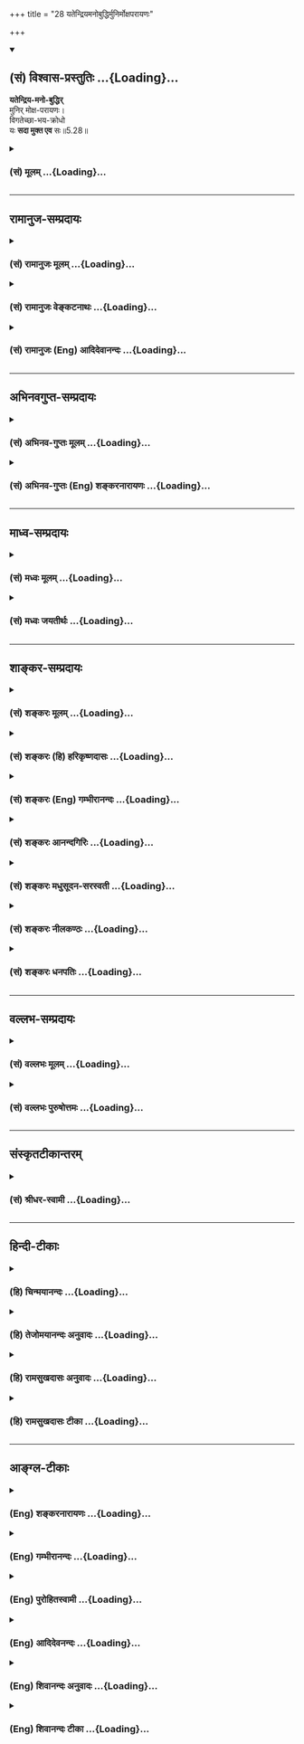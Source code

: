 +++
title = "28 यतेन्द्रियमनोबुद्धिर्मुनिर्मोक्षपरायणः"

+++
<div class="js_include" newlevelforh1="2" title="(सं) विश्वास-प्रस्तुतिः" unfilled url="/mahAbhAratam/shlokashaH/06-bhIShma-parva/03-bhagavad-gItA-parva/saMskRtam/vishvAsa-prastutiH/05_karma-saMnyAsa-yogaH/28_yatendriyamanobud.md">
<details open><summary><h2>(सं) विश्वास-प्रस्तुतिः ...{Loading}...</h2></summary>

**यतेन्द्रिय-मनो-बुद्धिर्**  
मुनिर् मोक्ष-परायणः।  
विगतेच्छा-भय-क्रोधो  
यः **सदा मुक्त एव** सः॥5.28॥
</details>
</div>
<div class="js_include collapsed" newlevelforh1="3" title="(सं) मूलम्" unfilled url="/mahAbhAratam/shlokashaH/06-bhIShma-parva/03-bhagavad-gItA-parva/saMskRtam/mUlam/05_karma-saMnyAsa-yogaH/28_yatendriyamanobud.md">
<details><summary><h3>(सं) मूलम् ...{Loading}...</h3></summary>

यतेन्द्रियमनोबुद्धिर्मुनिर्मोक्षपरायणः।  
विगतेच्छाभयक्रोधो यः सदा मुक्त एव सः।।5.28।।
</details>
</div>


_________________
## रामानुज-सम्प्रदायः
<div class="js_include collapsed" newlevelforh1="3" title="(सं) रामानुजः मूलम्" unfilled url="/mahAbhAratam/shlokashaH/06-bhIShma-parva/03-bhagavad-gItA-parva/saMskRtam/rAmAnujaH/mUlam/05_karma-saMnyAsa-yogaH/28_yatendriyamanobud.md">
<details><summary><h3>(सं) रामानुजः मूलम् ...{Loading}...</h3></summary>

।।5.28।। बाह्यान् विषय**स्पर्शान् बहिः कृत्वा** बाह्येन्द्रियव्यापारं
सर्वम् उपसंहृत्य योगयोग्यासने ऋजुकाय उपविश्य **चक्षुः भ्रुवोः अन्तरे**
नासाग्रे विन्यस्य **नासाभ्यन्तरचारिणौ प्राणापानौ समौ कृत्वा** उच्छवासनिः
श्वासौ समगति कृत्वा आत्मावलोकनाद् अन्यत्र
प्रवृत्त्यन**र्हेन्द्रियमनोबुद्धिः** तत एव **विगतेच्छाभयक्रोधो**
**मोक्षपरायणो** मोक्षैकप्रयोजनो **मुनिः** आत्मावलोकनशीलो **यः सदा मुक्त
एव** साध्यदशायाम् इव साधनदशायाम् अपि मुक्त एव **स** इत्यर्थः। उक्तस्य
नित्यनैमित्तिककर्मेति कर्तव्यताकस्य कर्मयोगस्य योगशिरस्कस्य सुशकताम् आह

</details>
</div>
<div class="js_include collapsed" newlevelforh1="3" title="(सं) रामानुजः वेङ्कटनाथः" unfilled url="/mahAbhAratam/shlokashaH/06-bhIShma-parva/03-bhagavad-gItA-parva/saMskRtam/rAmAnujaH/venkaTanAthaH/05_karma-saMnyAsa-yogaH/28_yatendriyamanobud.md">
<details><summary><h3>(सं) रामानुजः वेङ्कटनाथः ...{Loading}...</h3></summary>

।। 5.28ज्ञानकर्मात्मिके निष्ठे योगलक्षे सुसंस्कृते।
आत्मानुभूतिसिद्ध्यर्थे पूर्वषट्केन चोदिते गी.सं.2 इति सङ्ग्रहमनुसन्दधान
उत्तरश्लोकानां सङ्गतिमाह उक्तं कर्मयोगमिति।
स्पर्शशब्दस्यात्रानुभवपरस्यानुभाव्यार्थज्ञापनायविषयस्पर्शानित्युक्तम्।
फलितमाह बाह्येन्द्रियव्यापारं सर्वमुपसंहृत्येति। उपविश्यासने 6।12
इत्यादिवक्ष्यमाणानुसन्धानेनयोगयोग्येत्याद्युक्तम्। चक्षुः इत्येकवचनं
करणाकारैक्यादिति दर्शयितुंचक्षुषी इत्युक्तम्। सम्प्रेक्ष्य नासिकाग्रं
स्वं 6।13 इति वक्ष्यमाणेननासाग्रन्यस्तलोचनः इत्यादिप्रकरणान्तरोक्त्या
चभ्रुवोरन्तरे कृत्वा इत्यस्यैकार्थ्यमाहनासाग्र इति।
नासाभ्यन्तरसञ्चारमात्रस्य स्वतस्सिद्धस्य विधेयत्वायोगात्समौ कृत्वा
इत्येतदेव विधेयमिति दर्शयितुंनासाभ्यन्तरचारिणौ प्राणापानावित्यनुवादः।
अपानस्य नासाभ्यन्तरसञ्चारव्यञ्जनायउच्छ्वासनिश्श्वासावित्युक्तम्। एक एव
हि वायुर्नासापुटेन निष्कामन् प्रविशंश्च प्राणोऽपान इति चोच्यते।
वृत्तिस्थानादिसाम्यायोगात्तद्गतिसाम्योक्तिः। न दीर्घमुच्छ्वसन्नापि
निश्श्वसन्नित्यर्थः।
साक्षात्कारात्यन्ताव्यवहितपूर्वावस्थाविषयत्वाद्यतशब्दस्यप्रवृत्त्यनर्हेत्यर्थ
उक्तः। स्पर्शान् कृत्वा बहिर्बाह्यान् इत्यत्र
प्रवृत्तिनिवारणम्यतेन्द्रियः इत्यादौ तु तत्फलभूता
प्रवृत्त्यनर्हतेत्यपुनरुक्तिरिति भावः। ज्ञानार्थधातौ निष्पन्नस्य
मुनिशब्दस्य योगावस्थायां आत्मसाक्षात्काररूपज्ञानविशेषे
तात्पर्यमाहआत्मावलोकनशील इति। अत्र वाचंयमत्वादप्यन्तरङ्गभूतोऽयमर्थ इति
भावः। सदाशब्दाभिप्रेतं व्यनक्तिसाध्यदशायामिवेति। मुक्त एव मुक्तप्राय
इत्यर्थः।  
  

</details>
</div>
<div class="js_include collapsed" newlevelforh1="3" title="(सं) रामानुजः (Eng) आदिदेवानन्दः" unfilled url="/mahAbhAratam/shlokashaH/06-bhIShma-parva/03-bhagavad-gItA-parva/saMskRtam/rAmAnujaH/english/AdidevAnandaH/05_karma-saMnyAsa-yogaH/28_yatendriyamanobud.md">
<details><summary><h3>(सं) रामानुजः (Eng) आदिदेवानन्दः ...{Loading}...</h3></summary>

5.27 - 5.28 'Shutting off all contact with outside objects,' i.e.,
stopping the outward functioning of the senses; seated with his trunk straightened in a posture fit for meditation (Yoga); 'fixing the gaze between the eye-brows,' i.e., at the root of the nose where the eye-brows meet; 'ealising inward and outward breaths,' i.e., making exhalatory and inhalatory breath move eally: making the senses, Manas and intellect no longer capable of anything except the vision of the self, conseently being free from 'desire, fear and wrath'; 'who is intent on release as his final goal,' i.e., having release as his only aim - the sage who is thus intent on the vision of the self 'is indeed liberated for ever,' i.e., he is almost a liberated person, as he would soon be in the ultimate stage of fruition. Sri Krsna now says that Karma Yoga, described above, which is facilitated by the performance of obligatory and occasional rites and which culminates in meditation
(Yoga), is easy to practise:

</details>
</div>


_________________
## अभिनवगुप्त-सम्प्रदायः
<div class="js_include collapsed" newlevelforh1="3" title="(सं) अभिनव-गुप्तः मूलम्" unfilled url="/mahAbhAratam/shlokashaH/06-bhIShma-parva/03-bhagavad-gItA-parva/saMskRtam/abhinava-guptaH/mUlam/05_karma-saMnyAsa-yogaH/28_yatendriyamanobud.md">
<details><summary><h3>(सं) अभिनव-गुप्तः मूलम् ...{Loading}...</h3></summary>

।।5.27 5.28।। स्पर्शानिति। यतेन्द्रियेति। बाह्यस्पर्शान् बहिः कृत्वा
अनङ्गीकृत्य भ्रुवोः वामदक्षिणदृष्ट्योः क्रोधरागात्मकयोः अन्तरे तद्रहिते
स्थानविशेषे चक्षुरुपलक्षितानि सर्वेन्द्रियाणि कृत्वा विधाय प्राणापानौ
धर्माधर्मौ चित्तवृत्त्यभ्यन्तरे साम्येनावस्थाप्य आसीत +++(K omits आसीत)+++।
नसते कौटिल्येन असाम्येन क्रोधादिवशात् व्यवहरति इति नासा चित्तवृत्तिः।
एतदेव बाह्ये। एवंविधो योगी सर्वव्यवहारान्वर्तयन्नपि मुक्त एव।

</details>
</div>
<div class="js_include collapsed" newlevelforh1="3" title="(सं) अभिनव-गुप्तः (Eng) शङ्करनारायणः" unfilled url="/mahAbhAratam/shlokashaH/06-bhIShma-parva/03-bhagavad-gItA-parva/saMskRtam/abhinava-guptaH/english/shankaranArAyaNaH/05_karma-saMnyAsa-yogaH/28_yatendriyamanobud.md">
<details><summary><h3>(सं) अभिनव-गुप्तः (Eng) शङ्करनारायणः ...{Loading}...</h3></summary>

5.27-28 Sparsan etc.; Yatendriya-etc. Warding off outside, i.e., not
accepting, the external contacts (objects); establishing all the
sense-organs - indicated by 'sense of sight' - in the middle place in
between the two wandering ones, i.e., the right and the left views in
the form of desire and wrath viz., in that particular place which is
free from both these; he would remain fixing in eipoise (or making
neutral) both the forward (upward) and backward (downward) moving forces
viz., the pious and impious acts, within the mental modification. Nasa
'that which acts crookedly'. This is mental modification, because it
behaves crookedly i.e., ineally due to anger etc. The same is in the
external plane. A man of Yoga of this type is just free, though he
transacts all mundane business.

</details>
</div>


_________________
## माध्व-सम्प्रदायः
<div class="js_include collapsed" newlevelforh1="3" title="(सं) मध्वः मूलम्" unfilled url="/mahAbhAratam/shlokashaH/06-bhIShma-parva/03-bhagavad-gItA-parva/saMskRtam/madhvaH/mUlam/05_karma-saMnyAsa-yogaH/28_yatendriyamanobud.md">
<details><summary><h3>(सं) मध्वः मूलम् ...{Loading}...</h3></summary>

।।5.27 5.28।। ध्यानप्रकारमाह स्पर्शानित्यादिना। बाह्यान्स्पर्शन्वहिः
कृत्वा श्रोत्रादीनि योगेन नियम्येत्यर्थः। चक्षुर्भ्रुवोरन्तरं कृत्वा
भ्रुवोर्मध्यमवलोकयन्नित्यर्थः। उक्तं च नासाग्रे वा भ्रुवोर्मध्ये ध्यानी
चक्षुर्निधापयेत् इति। प्राणापानौ समौ कृत्वा कुम्भके स्थितत्वेत्यर्थः।

</details>
</div>
<div class="js_include collapsed" newlevelforh1="3" title="(सं) मध्वः जयतीर्थः" unfilled url="/mahAbhAratam/shlokashaH/06-bhIShma-parva/03-bhagavad-gItA-parva/saMskRtam/madhvaH/jayatIrthaH/05_karma-saMnyAsa-yogaH/28_yatendriyamanobud.md">
<details><summary><h3>(सं) मध्वः जयतीर्थः ...{Loading}...</h3></summary>

।।5.27 5.28।। ध्यायिनां मुक्तत्वं साक्षाच्चेत्प्रमाणविरोधः ज्ञानद्वारा
चेत्पुनरुक्तिरित्यतः श्लोकद्वयतात्पर्यमाह **ध्याने**ति। मुक्त एव स इति
स्तुतिरिति भावः। पदानां व्यवहितत्वादन्वयमाह **बाह्यानि**ति। स्पृश्यन्त
इति स्पर्शाः शब्दाद्याः। स्पर्शा बाह्या एव तेषां किं बहिष्करणं इत्यत आह
**श्रोत्रादीनी**ति। योगेन प्रत्याहारेण श्रोत्रादीनामनियमे
पट्वभ्यासादरप्रत्ययवशाच्छब्दाद्या आन्तरा इव भवन्ति। तन्नियमे तु बाह्या
बहिष्कृताः स्युरिति भावः। कृत्वेत्यस्यानुवृत्त्या योजयति **चक्षुरि**ति।
दुर्घटमेतदित्यत आह **भ्रुवो**रिति। चक्षुर्वृत्तौ चक्षुश्शब्द
इत्यर्थः। सम्प्रेक्ष्य नासिकाग्रं स्वं 6।13 इति वक्ष्यमाणविरोध इत्यत आह
**उक्तं चे**ति। न्यूनाधिकभावराहित्यं
समीकरणमित्यन्यथाप्रतीतिनिरासायानूद्य व्याचष्टे **प्राणे**ति। कुम्भके
प्राणायामे ततश्च समौ निर्विकारौ निश्चलावित्यर्थः। इतरत्समीकरणं
कुम्भकार्थमेवेति भावः।

</details>
</div>


_________________
## शाङ्कर-सम्प्रदायः
<div class="js_include collapsed" newlevelforh1="3" title="(सं) शङ्करः मूलम्" unfilled url="/mahAbhAratam/shlokashaH/06-bhIShma-parva/03-bhagavad-gItA-parva/saMskRtam/shankaraH/mUlam/05_karma-saMnyAsa-yogaH/28_yatendriyamanobud.md">
<details><summary><h3>(सं) शङ्करः मूलम् ...{Loading}...</h3></summary>

।।5.27 5.28।। **स्पर्शान्** शब्दादीन् **कृत्वा बहिः बाह्यान्**
श्रोत्रादिद्वारेण अन्तः बुद्धौ प्रवेशिताः शब्दादयः विषयाः तान् अचिन्तयतः
शब्दादयो बाह्या बहिरेव कृताः भवन्ति तान् एवं बहिः कृत्वा **चक्षुश्चैव
अन्तरे भ्रुवोः** कृत्वा इति अनुषज्यते। तथा **प्राणापानौ
नासाभ्यन्तरचारिणौ समौ कृत्वा यतेन्द्रियमनोबुद्धिः** यतानि संयतानि
इन्द्रियाणि मनः बुद्धिश्च यस्य सः यतेन्द्रियमनोबुद्धिः मननात् **मुनिः**
संन्यासी **मोक्षपरायणः** एवं देहसंस्थानात् मोक्षपरायणः मोक्ष एव परम्
अयनं परा गतिः यस्य सः अयं मोक्षपरायणो मुनिः भवेत्। **विगतेच्छाभयक्रोधः**
इच्छा च भयं च क्रोधश्च इच्छाभयक्रोधाः ते विगताः यस्मात् सः
विगतेच्छाभयक्रोधः **यः** एवं वर्तते **सदा** संन्यासी **मुक्त एव सः** न
तस्य मोक्षायान्यः कर्तव्योऽस्ति।। एवं समाहितचित्तेन किं विज्ञेयम् इति
उच्यते **भोक्तारं** यज्ञतपसां यज्ञानां तपसां च कर्तृरूपेण देवतारूपेण च
**सर्वलोकमहेश्वरं** सर्वेषां लोकानां महान्तम् ईश्वरं **सुहृदं**
**सर्वभूतानां** सर्वप्राणिनां प्रत्युपकारनिरपेक्षतया उपकारिणं
सर्वभूतानां हृदयेशयं सर्वकर्मफलाध्यक्षं सर्वप्रत्ययसाक्षिणं मां नारायणं
**ज्ञात्वा शान्तिं** सर्वसंसारोपरतिम् **ऋच्छति** प्राप्नोति।। इति
श्रीमत्परमहंसपरिव्राजकाचार्यस्य
श्रीगोविन्दभगवत्पूज्यपादशिष्यस्यश्रीमच्छंकरभगवतः कृतौ
श्रीमद्भगवद्गीताभाष्ये  
  
पञ्चमोऽध्यायः।।  
  

</details>
</div>
<div class="js_include collapsed" newlevelforh1="3" title="(सं) शङ्करः (हि) हरिकृष्णदासः" unfilled url="/mahAbhAratam/shlokashaH/06-bhIShma-parva/03-bhagavad-gItA-parva/saMskRtam/shankaraH/hindI/harikRShNadAsaH/05_karma-saMnyAsa-yogaH/28_yatendriyamanobud.md">
<details><summary><h3>(सं) शङ्करः (हि) हरिकृष्णदासः ...{Loading}...</h3></summary>

।।5.28।। जिसके इन्द्रिय मन और बुद्धि वशमें किये हुए हैं जो ईश्वरके
स्वरूपका मनन करनेसे मुनि यानी संन्यासी है जो शरीरमें रहता हुआ भी
मोक्षपरायण है अर्थात् जो मोक्षको ही परम आश्रय परम गति समझनेवाला मुनि है
तथा जो इच्छा भय और क्रोधसे रहित हो चुका है जिसके इच्छा भय और क्रोध चले
गये हैं जो इस प्रकार बर्तता है वह संन्यासी सदा मुक्त ही है उसे कोई दूसरी
मुक्ति प्राप्त नहीं करनी है।

</details>
</div>
<div class="js_include collapsed" newlevelforh1="3" title="(सं) शङ्करः (Eng) गम्भीरानन्दः" unfilled url="/mahAbhAratam/shlokashaH/06-bhIShma-parva/03-bhagavad-gItA-parva/saMskRtam/shankaraH/english/gambhIrAnandaH/05_karma-saMnyAsa-yogaH/28_yatendriyamanobud.md">
<details><summary><h3>(सं) शङ्करः (Eng) गम्भीरानन्दः ...{Loading}...</h3></summary>

5.28 Krtva, keeping; bahyan, the external; sparsan, objects-sound etc.;
bahih, outside: To one who does not pay attention to the external
objects like sound etc., brought to the intellect through the ear etc.,
the objects become verily kept outside. Having kept them out in this
way, and (keeping) the caksuh, eyes; antare, at the juncture; bhruvoh,
of the eye-brows (-the word 'keeping' has to be supplied-); and
similarly, samau krtva, making eal; prana-apanau, the outgoing and the
incoming breaths; nasa-abhyantara-carinau, that move through the
nostrils; munih, the contemplative-derived (from the root man) in the
sense of contemplating-, the monk; yata-indriya-mano-buddhih, who has
control over his organs, mind and intellect; should be moksa-para-yanah,
fully intent on Liberation-keeping his body is such a posture, the
contemplative should have Liberation itself as the supreme Goal. He
should be vigata-iccha-bhaya-krodhah, free from desire, fear and anger.
The monk yah, who; sada, ever remains thus; sah, he; is muktah yah,
who;sada, ever remains thus; sah, he; is muktah, ever, verily free. He
has no other Liberation to seek after. What is there to be realized by
one who has his mind thus concentrated; The answer this is beig stated:

</details>
</div>
<div class="js_include collapsed" newlevelforh1="3" title="(सं) शङ्करः आनन्दगिरिः" unfilled url="/mahAbhAratam/shlokashaH/06-bhIShma-parva/03-bhagavad-gItA-parva/saMskRtam/shankaraH/AnandagiriH/05_karma-saMnyAsa-yogaH/28_yatendriyamanobud.md">
<details><summary><h3>(सं) शङ्करः आनन्दगिरिः ...{Loading}...</h3></summary>

।।5.28।। विषयप्रावण्यं परित्यज्य चक्षुरपि भ्रुवोर्मध्ये
विक्षेपपरिहारार्थं कृत्वा प्राणापानौ च नासाभ्यन्तरचरणशीलौ समौ
न्यूनाधिकवर्जितौ कुम्भकेन निरुद्धौ कृत्वा करणानि सर्वाण्येवं संयम्य
प्राणायामपरो भूत्वा किं कुर्यादित्यपेक्षायामाह **यतेन्द्रियेति।**
इन्द्रियादिसंयमं कृत्वा मोक्षमेवापेक्षमाणो मननशीलः स्यादित्यर्थः।
ज्ञानातिशयनिष्ठस्य सर्वदेच्छादिशून्यस्य संन्यासिनो
मुक्तेरनायाससिद्धत्वान्न तस्य किंचिदपि कर्तव्यमस्तीत्याह **विगतेति।**
पूर्वार्धाक्षराणि व्याकरोति **यतेत्यादिना।** द्वितीयार्धाक्षराणि
व्याचष्टे **विगतेत्यादिना।**

</details>
</div>
<div class="js_include collapsed" newlevelforh1="3" title="(सं) शङ्करः मधुसूदन-सरस्वती" unfilled url="/mahAbhAratam/shlokashaH/06-bhIShma-parva/03-bhagavad-gItA-parva/saMskRtam/shankaraH/madhusUdana-sarasvatI/05_karma-saMnyAsa-yogaH/28_yatendriyamanobud.md">
<details><summary><h3>(सं) शङ्करः मधुसूदन-सरस्वती ...{Loading}...</h3></summary>

।।5.27 5.28।। पूर्वमीश्वरार्पितसर्वभावस्य कर्मयोगेनान्तःकरणशुद्धिस्ततः
सर्वकर्मसंन्यासस्ततः श्रवणादिपरस्य तत्त्वज्ञानं मोक्षसाधनमुदेतीत्युक्तम्
अधुनास योगी ब्रह्मनिर्वाणम् इत्यत्र सूचितं ध्यानयोगं
सम्यग्दर्शनस्यान्तरङ्गसाधनं विस्तरेण वक्तुं
सूत्रस्थानीयांस्त्रीञ्श्लोकानाह भगवान्। एतेषामेव वृत्तिस्थानीयः कृत्स्नः
षष्ठोऽध्यायो भविष्यति। तत्रापि द्वाभ्यां संक्षेपेण योग उच्यते। तृतीयेन
तु तत्फलं परमात्मज्ञानमिति विवेकः स्पर्शाञ्शब्दादीन्बाह्यान्बहिर्भवानपि
श्रोत्रादिद्वारा तत्तदाकारान्तःकरणवृत्तिभिरन्तःप्रविष्टान्पुनर्बहिरेव
कृत्वा परवैराग्यवशेन तत्तदाकारां वृत्तिमनुत्पाद्येत्यर्थः। यद्येते
आन्तरा भवेयुस्तदोपायसहस्रेणामि बहिर्न स्युः स्वभावभङ्गप्रसङ्गात्
बाह्यानां तु रागवशादन्तःप्रविष्टानां वैराग्येण बहिर्गमनं संभवतीति वदितुं
बाह्यानिति विशेषणम्। तदनेन वैराग्यमुक्त्वाभ्यासमाह चक्षुश्चैवान्तरे
भ्रुवोः कृत्वेत्यनुषज्यते। अत्यन्तनिमीलने हि निद्राख्या लयात्मिका
वृत्तिरेका भवेत्। प्रसारणे तु प्रमाणविपर्ययविकल्पस्मृतयश्चतस्रो
विक्षेपात्मिकावृत्तयो भवेयुः। पञ्चापि तु वृत्तयो निरोद्धव्या इति
अर्धनिमीलनेन भ्रूमध्ये चक्षुषो निधानम्। तथा प्राणापानौ समौ
तुल्यावूर्ध्वाधोगतिविच्छेदेन नासाभ्यन्तरचारिणौ कुम्भकेन कृत्वा
अनेनोपायेन यताः संयता इन्द्रियमनोबुद्धयो यस्य स तथा। मोक्षपरायणः
सर्वविषयविरक्तो मुनिर्मननशीलो भवेत्। विगतेच्छाभयक्रोध इति वीतरागभयक्रोध
इत्यत्र व्याख्यातम्। एतादृशो यः संन्यासी सदा भवति मुक्त एव सः। नतु
मोक्षः तस्य कर्तव्योऽस्ति। अथवा य एतादृशः स सदा जीवन्नपि मुक्त एव।

</details>
</div>
<div class="js_include collapsed" newlevelforh1="3" title="(सं) शङ्करः नीलकण्ठः" unfilled url="/mahAbhAratam/shlokashaH/06-bhIShma-parva/03-bhagavad-gItA-parva/saMskRtam/shankaraH/nIlakaNThaH/05_karma-saMnyAsa-yogaH/28_yatendriyamanobud.md">
<details><summary><h3>(सं) शङ्करः नीलकण्ठः ...{Loading}...</h3></summary>

।।5.28।।**यतेन्द्रियेति।** यस्मिन्कस्मिंश्चित्स्थूले विषये सूर्ये
तद्रश्मिषु वा विष्णुप्रतिमायां वाऽनाहतध्वनौ वान्यत्र वा
चक्षुराद्यन्यतमद्वारा मनो धारयेत्। तच्च मनस्तद्विषयाकारतां प्राप्तं
तत्रैव स्थिराभ्यासेन विश्रान्तं स्वदेहमपि न पश्यति सेयं महाविदेहा नाम
धारणा। अस्यां सिद्धायामिन्द्रियगणः स्वंस्वं विषयं न तु गृह्णाति। सोऽयं
बहिर्विषयप्रत्याहारः पूर्वोक्तस्त्वान्तर इति भेदः। अतएव तयोस्तुल्यफलत्वं
सूत्रितन्ततः क्षीयते प्रकाशावरणम् इति। ततः अभ्यन्तरप्रत्याहारत् तथा
बहिरकल्पिता वृत्तिर्महाविदेहा तत्संयमात्प्रकाशावरणक्षय इति। यदा चित्तं
देहमविस्मृत्यैव हठेन पुरःस्थितमूर्त्याद्याकारं क्रियते तदा सा चित्तस्य
मूर्त्याकारतारूपा वृत्तिः कल्पिता। यदा तु निरवशेषेण देहं विस्मृत्य चेतः
केवलं ध्येयाकारमात्रं भवति सदा सा महाविदेहा नाम धारणा। तस्या अपि फलं
तदेव। तत्संयमात्तस्यां चेतसो निग्रहात्प्रकाशावरणक्षयो भवति सोयं
बाह्यविषयः समाधिः। वितर्काख्यो द्विविधः सवितर्कनिर्वितर्कभेदात्।
तत्राद्यस्य लक्षणं सूत्रितंशब्दार्थज्ञानविकल्पैः संकीर्णा सवितर्का इति।
सवितर्का नाम समापत्तिः समाधिरित्यर्थः। यदा विष्णुप्रतिमादौ
पूर्वापरानुसंधानेन शब्दार्थोल्लेखेन च भावना प्रवर्तते तदा सवितर्का
समापत्तिः। अस्मिन्नेवालम्बने पूर्वापराननुसंधानेन शब्दार्थोल्लेखनमन्तरेण
भावना प्रवर्तते तदा निर्वितर्का नाम समापत्तिः। तथा च
सूत्रंस्मृतिपरिशुद्धौ स्वरूपशून्ये वार्थमात्रनिर्भासा निर्वितर्का।
स्मृतेः शब्दार्थस्मरणस्य परिशुद्धौ वर्जने सति भावयितुः स्वरूपेण शून्या
तदाहमिदं भावयामीत्येवमाकारा वृत्तिरपि भावयितुर्नास्तीवेति भाति।
यतोऽर्थमात्रनिर्भासा ध्येयार्थमात्रमस्यां भासते नत्वन्यदिति सूत्रार्थः।
अस्यां सिद्धायां योगी जितेन्द्रिय इत्युच्यते। जितमना इति
आभ्यन्तरप्रत्याहारपूर्वकं यदा मनःकल्पिते सूक्ष्मे विषये
पूर्ववच्छब्दार्थोल्लेखपूर्वकं तद्वर्जं च मनसो भावना प्रवर्तते तदा ते उभे
समापत्ती सविचारनिर्विचाराख्ये भवतः। तथा च सूत्रंएतयैव सविचारा निर्विचारा
च सूक्ष्मविषया व्याख्याता इति। अत्र सूक्ष्मविषयेति ग्रहणात्पूर्वस्यां
स्थूलविषयत्वं गम्यते। एतयैव द्विविधवितर्कसमापत्त्यैव निर्विचारसमापत्तौ
दृढायां योगी जितमना इत्युच्यते। यदा पुनश्चेतसो मूर्त्याकारतां परित्यज्य
सत्त्वोद्रेकात्समष्टिमनोमयविषया अहमेवेदं सर्वोऽस्मीत्येवमाकारा
भावनाप्रवर्तते सोऽयं सानन्दः समाधिः। यदा तु तामपि भावनां परित्यज्य
विषयवेदनमन्तरेणास्मीत्येतावन्मात्राकारा भावना प्रवर्तते साऽस्मिता।
अस्मिताहंकारयोर्भेदस्तु क्रमेण विषयवैमुख्यतदाभिमुख्यमात्रकृतः। यथैक एव
पूर्वाभिमुखः पश्चिमाभिमुखश्चेति तद्वत्। अस्यामवस्थायां योगी बुद्धितो
विविक्तस्य त्वंपदार्थस्य साक्षात्काराज्जितबुद्धिरित्युच्यते। तदेतदुक्तं
यतेन्द्रियमनोबुद्धिरिति। एतान्येव प्रसाधनानि गुणपर्वाण्युच्यन्ते। तथा च
सूत्रम्विशेषाविशेषलिङ्गमात्रालिङ्गानि गुणपर्वाणि इति। तत्र विशेषाः
स्थूलभूतानि एकादशेन्द्रियाणि च। अविशेषाः पञ्चतन्मात्राणि अहंकारश्च।
लिङ्गमात्रं महत्तत्वम्। अलिङ्गं प्रधानम्। तत्र विशेषादविशेषं
प्रविविक्षितो योगिनो दैनंदिनलयाभ्यासात्समनस्कानीन्द्रियाणि लीयन्ते स
लयः। बहिर्मुखान्येव वा भवन्ति स विक्षेपः। एवमविशेषेभ्यो लिङ्गमात्रं
विविक्षतोऽपि लयविक्षेपौ स्तः। लिङ्गमात्रात्परं पुरुषं प्रविविक्षतोऽपि तौ
स्तः। तावेतौ लयविक्षेपौ हेयौ श्रूयेतेलयविक्षेपरिहतं मनः कृत्वा
सुनिश्चलम्। यदा यात्युन्मनीभावं तदा तत्परमं पदम्। इति। एतेषु त्रिषु
लीनेष्वाद्यः सुप्त एव। द्वितीयो विगलितदेहाहंकारत्वाद्विदेहसंज्ञः। तृतीयः
प्रकृतिलय इति। एतयोः समाधिर्गौणः। अतएव सूत्रितम्भवप्रत्ययो
विदेहप्रकृतिलयानाम् इति। भवप्रत्ययो जन्मान्तरहेतुरेषां समाधिर्भवति।
यद्वा जन्मान्तरे एतेषां जन्मनैव समाधिसिद्धिः
पक्षिणामाकाशगमनसिद्धिवद्भवतीति सूत्रार्थः। सर्वथापि तेषां
सद्योमुक्तिर्नास्तीति सिद्धम्। यदातु अस्मितामात्रस्यापि निर्विकल्पे
चिन्मात्रे लयो भवति तदायं विद्वान्कैवल्यं धर्ममेव समाध्याख्यमनुभवति।
यमधिकृत्य श्रूयतेक्षणमेकं क्रतुशतस्य चतुःसप्तत्या यत्फलं तदवाप्नोति इति।
अयमेव मोक्षाख्यः परमयनं प्राप्यं स्थानं यस्य स मुनिर्मोक्षपरायण
इत्युच्यते। यतोऽस्यामेवावस्थायां योगी जीवन्मुक्त इत्युच्यते।
विगतेच्छाभयक्रोध इति पादः प्रागेव व्याख्यातः। य एवंभूतः स सदा मुक्तः
बन्धप्रतीतिकालेऽपि स मुक्त एवास्ति। अज्ञानमात्रव्यवधानान्मुक्तेः।
एतेनाहंकारादेर्बन्धस्य कालत्रयेऽप्यसत्त्वोक्त्या मिथ्यात्वं दर्शितम्।

</details>
</div>
<div class="js_include collapsed" newlevelforh1="3" title="(सं) शङ्करः धनपतिः" unfilled url="/mahAbhAratam/shlokashaH/06-bhIShma-parva/03-bhagavad-gItA-parva/saMskRtam/shankaraH/dhanapatiH/05_karma-saMnyAsa-yogaH/28_yatendriyamanobud.md">
<details><summary><h3>(सं) शङ्करः धनपतिः ...{Loading}...</h3></summary>

।।5.28।। यतानि संयतानि इन्द्रियादीनि येन स मुनिर्मननशीलः मोक्ष एव परमयनं
परा गतिर्यस्य स मोक्षपरायणो मुमुक्षुः विगता इच्छादयो यस्मात्स य एवं
वर्तते स मुमुक्षुरेव न तस्य मोक्षादन्यत्कर्तव्यमस्ति स्पर्शान्कृत्वा
बहिर्बाह्यान् मोक्षपरायण इत्यनेन वैराग्यान्मुमुक्षुरधिकारी कथितः।
चक्षुश्चैवान्तरे भ्रुवोरित्यनेनासनजयेन लयविक्षेपराहित्यमुक्तम्।
प्राणेत्यादिना प्राणायामो निरुपितः। स्पर्शान्कृत्वा
बहिर्बाह्यानित्यनेनैवअहिंसासत्यास्तेयब्रह्मचर्यापरिग्रहा यमाः
इतिसूत्रोक्ता यमाः। शौचसंतोषतपःस्वाध्यायेश्वरप्रणिधानानि नियमाः इति
सूत्रोक्ता नियमाश्च प्रदर्शिताः। यतेन्द्रिय इति प्रत्याहारः यतमना इति
धारणाध्याने यतबुद्धिरिति समाधिकथितः विगतेच्छाभक्रोध इति मोक्षपरायणस्य
योगिनः स्वरुपनिरुपणमिति विवेकः।

</details>
</div>


_________________
## वल्लभ-सम्प्रदायः
<div class="js_include collapsed" newlevelforh1="3" title="(सं) वल्लभः मूलम्" unfilled url="/mahAbhAratam/shlokashaH/06-bhIShma-parva/03-bhagavad-gItA-parva/saMskRtam/vallabhaH/mUlam/05_karma-saMnyAsa-yogaH/28_yatendriyamanobud.md">
<details><summary><h3>(सं) वल्लभः मूलम् ...{Loading}...</h3></summary>

।।5.27 5.28।। स योगी ब्रह्मनिर्वाणं 5।24 इत्यादौ प्रोक्तं तमेव योगं
समासेन दर्शयन्नाह द्वाभ्याम् स्पर्शानिति। ईश्वरालम्बनं योगो जनयित्वा तु
तादृशम्। बहुजन्मविपाकेन भक्तिं जनयति ध्रुवम्। योगेन तु निषिद्धेन यदि
देहः प्रसिद्ध्यति। तदा कल्पान्तपर्यन्तं भावनातस्तु तत्फलम्। इति निबन्धे
ईश्वरालम्बनस्यैव योगस्य भक्तिजनकत्वमिति। योगेश्वरालम्बनतायाः स्वरूपमाह
स्पर्शाः बाह्याः रूपरसादयो विषयाश्चिन्तितता एवान्तः प्रविशन्ति
तांस्तच्चिन्तात्यागेन बहिरेव कृत्वा ज्ञानप्रधानं चक्षुश्च भ्रुवोरन्तरे
कृत्वा अर्द्धोन्मीलितलोचनेन मन एकाग्रं कृत्वेत्यर्थः। तथोर्द्धाधोगतिकौ
प्राणापानौ च समौ कृत्वा कुम्भयित्वा प्राणायामाभिनयेन तदाह
नासाभ्यन्तरचारिणाविति। एतेनोपायेन यतेन्द्रियमनोबुद्धिर्योगफलं न तत्र
सिद्धिकामः स्यात् किन्तु मोक्षपरायणः मोक्षार्थं पर ईश्वरस्तदालम्बनो यः स
सदा प्रपञ्च एवमुक्त एव जीवन्मुक्त इत्यर्थः।

</details>
</div>
<div class="js_include collapsed" newlevelforh1="3" title="(सं) वल्लभः पुरुषोत्तमः" unfilled url="/mahAbhAratam/shlokashaH/06-bhIShma-parva/03-bhagavad-gItA-parva/saMskRtam/vallabhaH/puruShottamaH/05_karma-saMnyAsa-yogaH/28_yatendriyamanobud.md">
<details><summary><h3>(सं) वल्लभः पुरुषोत्तमः ...{Loading}...</h3></summary>

।। 5.28ननु स्पर्शभावरूपा स्थितिरतिकठिना अतः स्पर्शसंयोगेऽपि या
प्राप्तिः स्यात् स्पर्शजबन्धाभावे न तथा भवेदित्यभिप्रायेणाह स्पर्शानिति
द्वयेन। बहिर्बाह्यान् स्पर्शान् कृत्वा बाह्याल्ँ लौकिकान्
स्पर्शानिन्द्रियादिविषयभोगान् बहिः तेषूत्तमाद्यभावेन प्रारब्धकर्मभोगवत्।
किञ्च पुनर्भ्रुवोः कालयमरूपयोरन्तरैव चक्षुः दृष्टिं कृत्वा कालयममध्ये
मरणरूपोऽस्मीति दृष्ट्वा नासाभ्यन्तरचारिणौ प्राणापानावूर्ध्वाधोगतिरूपौ
संयोगविप्रयोगसुखानुभवाविव समौ कृत्वा मोक्षपरायणः विषयादित्यागपरो
विगतेच्छाभयक्रोधो भूत्वा यतेन्द्रियमनोबुद्धिः सन् यः सदा मुनिर्मननशीलो
भवति स स्पर्शादिभिर्मुक्त एव स्यादित्यर्थः।  
  

</details>
</div>


_________________
## संस्कृतटीकान्तरम्
<div class="js_include collapsed" newlevelforh1="3" title="(सं) श्रीधर-स्वामी" unfilled url="/mahAbhAratam/shlokashaH/06-bhIShma-parva/03-bhagavad-gItA-parva/saMskRtam/shrIdhara-svAmI/05_karma-saMnyAsa-yogaH/28_yatendriyamanobud.md">
<details><summary><h3>(सं) श्रीधर-स्वामी ...{Loading}...</h3></summary>

।।5.28।।**यत इति।** अनेनोपायेन यताः संयता इन्द्रियमनोबुद्धयो यस्य मोक्ष
एव परमयनं प्राप्यं यस्य अतएव विगता इच्छाभयक्रोधा यस्य य एंवभूतो मुनिः स
सदा जीवन्नपि मुक्त एवेत्यर्थः।

</details>
</div>


_________________
## हिन्दी-टीकाः
<div class="js_include collapsed" newlevelforh1="3" title="(हि) चिन्मयानन्दः" unfilled url="/mahAbhAratam/shlokashaH/06-bhIShma-parva/03-bhagavad-gItA-parva/hindI/chinmayAnandaH/05_karma-saMnyAsa-yogaH/28_yatendriyamanobud.md">
<details><summary><h3>(हि) चिन्मयानन्दः ...{Loading}...</h3></summary>

।।5.28।। सूत्रस्थानीय इन श्लोकों में भगवान् ने ध्यानयोग का संक्षेप में
संकेत किया है जिसका विस्तृत वर्णन अगले अध्याय में किया गया है। संस्कृत
में ब्रह्मविद्या के ग्रन्थों की यह पारम्परिक शैली है कि प्राय उनमें एक
अध्याय के अन्तिम श्लोकों में आगामी अध्याय के विषय की प्रस्तावना प्रस्तुत
की जाती है। इन श्लोकों में ज्ञानी पुरुष के अर्थपूर्ण जीवन के सभी पक्षों
का वर्णन मिलता है। वेदान्त के साधक पूर्णत्व का जीवन जीने के लिए सदैव
उत्सुक एवं तत्पर रहते हैं। वे उन स्वप्नद्रष्टा पुरुषों के समान नहीं होते
जो किसी आदर्शवादी कल्पना में रमना पसन्द करते हैं बल्कि वे तो अत्यन्त
व्यवहारकुशल उपयोगी और प्रेरणा का जीवन जीना चाहते हैं। इसलिए उन्हें
अव्यावहारिक एवं आदर्शवादी तत्त्वज्ञान का कोई आकर्षण नहीं होता। पूर्णरूप
से मन का समत्व कैसे प्राप्त किया जाय यह शंका सभी साधकों के मन में उठती
है। श्रीकृष्ण यहाँ संक्षेप में उस साधन क्रम का वर्णन करते हैं जिसके
अभ्यास से सिद्ध पुरुष के सुसंगठित व्यक्तित्व को प्राप्त किया जा सकता है।
इसी का विस्तार अगले अध्याय में है। बाह्य विषयों की स्वयं में यह सार्मथ्य
नहीं है कि वे किसी व्यक्ति को क्षुब्ध या लुब्ध कर सकें। विक्षेप का होना
तो उनके साथ हमारे सम्बन्ध पर निर्भर करता है। समुद्रतट पर खड़े होकर उसमें
उत्ताल तरंगों को देखने मात्र से कोई समस्या उत्पन्न नहीं होती किन्तु
समुद्र में कूद पड़ने पर तरंगों के द्वारा हमें इधरउधर फेंका जाना प्रारंभ
होता है। शब्दस्पर्श रूप आदि ग्रहण करने पर विक्षेप तभी होता है जब हम अपने
मन की परिवर्तनशील परिस्थितियों से तादात्म्य करते हैं। इसलिए यदि हम बाह्य
विषयों को बाहर ही रख सकें तो निश्चय ही ध्यानाभ्यास के लिए आवश्यक
मनशान्ति प्राप्त की जा सकती है। यहाँ विषयों को बाहर रखने का अर्थ यह नहीं
कि हम अपनी इंद्रियों का उपयोग करना बंद कर दें। इसका तात्पर्य यह है कि हम
विषयों का चिन्तन न करें। विचार द्वारा यह जानकर कि उनमें सुख नहीं होता
उनसे विरक्त हो जायें। अनेक साधक गुरु के उपदेशों का शाब्दिक अर्थ लेकर
विचित्र ध्यानाभ्यास करने लगते हैं। ध्यान के लिए वे नेत्रदृष्टि को
भृकुटियों के मध्य स्थिर करने का प्रयत्न करते हैं। यह तो उपदेश का
अतिप्रसंग ही कहा जायेगा। जैसा कि श्री शंकराचार्य बताते हैं यहाँ दृष्टि
को मानो भृकुटियों के बीच स्थिर करना है वास्तव में नहीं। यह एक
मनोवौज्ञानिक सत्य है कि भृकुटियों के बीच दृष्टि को स्थिर करने की कल्पना
से 45 अंश का कोण बनता है और यह स्थिति ध्यान के लिए अत्यन्त अनुकूल होती
है। हमारे श्वासोच्छ्वास की गति एवं मन की स्थिति के बीच अत्यन्त समीप का
सम्बन्ध है। मन के क्षुब्ध होने पर श्वासोच्छ्वास की लय भी बिगड़कर असंयमित
हो जाती है। यहाँ प्राणापान की गति को सम करने का उपदेश है क्योंकि
प्राणायाम मन को शान्त करने में उपयोगी होता है। प्रथम तो शरीर तथा प्राण को
सुव्ययवस्थित करने का उपदेश है और तत्पश्चात् मन और बुद्धि को। इन्द्रियों
की भूख मन की चंचलता और बुद्धि की अस्थिरता इन सबको संयमित करने का एक
मात्र उपाय है मोक्ष को अपने जीवन का परम लक्ष्य बनाना। लक्ष्य का निर्धारण
करने पर समस्त कर्मों का उसी लक्ष्य के प्रति अर्पण करना चाहिए। बुद्धि पर
संयम होने का अर्थ इच्छा भय और क्रोध से मुक्त हो जाना है। उपर्युक्त तीनों
गुणों में निकट का सम्बन्ध है। किसी अप्राप्य वस्तु को प्राप्त करने की
तीव्र लालसा को इच्छा कहते हैं। इच्छा के तीव्र होने पर वह वस्तु प्राप्त
होगी अथवा नहीं इसका भय लगा रहता है और उसके प्राप्त हो जाने पर यह भय होता
है कि कहीं खो न जाय। जब व्यक्ति इस प्रकार भयभीत होता है तब स्वाभाविक है
कि उसके और वस्तु प्राप्ति के बीच कोई विघ्न आ जाये तब वह व्यक्ति क्रोधित
हो जाता है। अत तीनों पर विजय पाना बुद्धि की सभी वृत्तियों को अपने वश में
करना है। इस प्रकार इन दो श्लोकों में वर्णित गुणों से सम्पन्न व्यक्ति
भगवान् के शब्दों में सदा मुक्त ही है। इन गुणों के होने पर मुक्ति दूर नहीं
रहती इसलिए भगवान् यहाँ कहते हैं कि इच्छा भय और क्रोध से रहित व्यक्ति
मुक्त ही है। व्यवहार में भी रोटी पकाना इस प्रकार की शब्दावली प्रचलित है।
किन्तु वास्तव में गूंथे हुए आटे को पकाया जाता हैं और न कि रोटी को।
परन्तु हम उस वाक्य के अभिप्राय को समझते हैं। ठीक वैसे ही यदि साधक सब
साधन सम्पन्न होकर ध्यान का अभ्यास करे तो सब मिथ्या धारणाओं से मुक्त होकर
वह शीघ्र ही नित्यमुक्त आत्मा का साक्षात् अनुभव करता है। इस प्रकार समाहित
चित्त के पुरुष के लिए कौन सी वस्तु ज्ञेय और ध्येय है इस सम्बन्ध में कहते
हैं

</details>
</div>
<div class="js_include collapsed" newlevelforh1="3" title="(हि) तेजोमयानन्दः अनुवादः" unfilled url="/mahAbhAratam/shlokashaH/06-bhIShma-parva/03-bhagavad-gItA-parva/hindI/tejomayAnandaH/anuvAdaH/05_karma-saMnyAsa-yogaH/28_yatendriyamanobud.md">
<details><summary><h3>(हि) तेजोमयानन्दः अनुवादः ...{Loading}...</h3></summary>

।।5.28।। जिस पुरुष की इन्द्रियाँ, मन और बुद्धि संयत हैं, ऐसा मोक्ष
परायण मुनि इच्छा, भय और क्रोध से रहित है, वह सदा मुक्त ही है।।

</details>
</div>
<div class="js_include collapsed" newlevelforh1="3" title="(हि) रामसुखदासः अनुवादः" unfilled url="/mahAbhAratam/shlokashaH/06-bhIShma-parva/03-bhagavad-gItA-parva/hindI/rAmasukhadAsaH/anuvAdaH/05_karma-saMnyAsa-yogaH/28_yatendriyamanobud.md">
<details><summary><h3>(हि) रामसुखदासः अनुवादः ...{Loading}...</h3></summary>

।।5.27 -- 5.28।। बाह्य पदार्थोंको बाहर ही छोड़कर और नेत्रोंकी दृष्टिको
भौंहोंके बीचमें स्थित करके तथा नासिकामें विचरनेवाले प्राण और अपान वायुको
सम करके जिसकी इन्द्रियाँ, मन और बुद्धि अपने वशमें हैं, जो मोक्ष-परायण है
तथा जो इच्छा, भय और क्रोधसे सर्वथा रहित है, वह मुनि सदा मुक्त ही है।

</details>
</div>
<div class="js_include collapsed" newlevelforh1="3" title="(हि) रामसुखदासः टीका" unfilled url="/mahAbhAratam/shlokashaH/06-bhIShma-parva/03-bhagavad-gItA-parva/hindI/rAmasukhadAsaH/TIkA/05_karma-saMnyAsa-yogaH/28_yatendriyamanobud.md">
<details><summary><h3>(हि) रामसुखदासः टीका ...{Loading}...</h3></summary>

5.28।।***व्याख्या--*'स्पर्शान्कृत्वा बहिर्बाह्यान्'--**परमात्माके
सिवाय सब पदार्थ बाह्य हैं। बाह्य पदार्थोंको बाहर ही छोड़ देनेका तात्पर्य
है कि मनसे बाह्य विषयोंका चिन्तन न करे। बाह्य पदार्थोंके सम्बन्धका त्याग
कर्मयोगमें सेवाके द्वारा और ज्ञानयोगमें विवेकके द्वारा किया जाता है।
यहाँ भगवान् ध्यानयोगके द्वारा बाह्य पदार्थोंसे सम्बन्ध-विच्छेदकी बात कह
रहे हैं। ध्यानयोगमें एकमात्र परमात्माका ही चिन्तन होनेसे बाह्य
पदार्थोंसे विमुखता हो जाती है। वास्तवमें बाह्य पदार्थ बाधक नहीं हैं। बाधक
है--इनसे रागपूर्वक माना हुआ अपना सम्बन्ध। इस माने हुए सम्बन्धका त्याग
करनेमें ही उपर्युक्त पदोंका तात्पर्य है।  
  
**'चक्षुश्चैवान्तरे भ्रुवोः'** यहाँ **'भ्रुवोः अन्तरे'--**पदोंसे
दृष्टिको दोनों भौंहोंके बीचमें रखना अथवा दृष्टिको नासिकाके अग्रभागपर
रखना (गीता 6। 13)--ये दोनों ही अर्थ लिये जा सकते हैं। ध्यानकालमें
नेत्रोंको सर्वथा बंद रखनेसे लयदोष अर्थात् निद्रा आनेकी सम्भावना रहती है,
और नेत्रोंको सर्वथा खुला रखनेसे (सामने दृश्य रहनेसे) विक्षेपदोष आनेकी
सम्भावना रहती है। इन दोनों प्रकारके दोषोंको दूर करनेके लिये आधे मुँदे
हुए नेत्रोंकी दृष्टिको दोनों भौंहोंके बीच स्थापित करनेके लिये कहा गया
है।

</details>
</div>


_________________
## आङ्ग्ल-टीकाः
<div class="js_include collapsed" newlevelforh1="3" title="(Eng) शङ्करनारायणः" unfilled url="/mahAbhAratam/shlokashaH/06-bhIShma-parva/03-bhagavad-gItA-parva/english/shankaranArAyaNaH/05_karma-saMnyAsa-yogaH/28_yatendriyamanobud.md">
<details><summary><h3>(Eng) शङ्करनारायणः ...{Loading}...</h3></summary>

5.28. Having known Me as the Enjoyer of \[the fruits of\] sacrifices and austerties, as the great Lord of all the worlds, and as the Friend of all beings, he (the man of Yoga) attains peace.

</details>
</div>
<div class="js_include collapsed" newlevelforh1="3" title="(Eng) गम्भीरानन्दः" unfilled url="/mahAbhAratam/shlokashaH/06-bhIShma-parva/03-bhagavad-gItA-parva/english/gambhIrAnandaH/05_karma-saMnyAsa-yogaH/28_yatendriyamanobud.md">
<details><summary><h3>(Eng) गम्भीरानन्दः ...{Loading}...</h3></summary>

5.27-5.28 Keeping the external objects outside, the eyes at the juncture of the eye-brows, and making eal the outgoing and incoming breaths that move through the nostrils, the contemplative who has control over his organs, mind and intellect should be fully intent on Liberation and free from desire, fear and anger. He who is ever is verily free.

</details>
</div>
<div class="js_include collapsed" newlevelforh1="3" title="(Eng) पुरोहितस्वामी" unfilled url="/mahAbhAratam/shlokashaH/06-bhIShma-parva/03-bhagavad-gItA-parva/english/purohitasvAmI/05_karma-saMnyAsa-yogaH/28_yatendriyamanobud.md">
<details><summary><h3>(Eng) पुरोहितस्वामी ...{Loading}...</h3></summary>

5.28 Governing sense, mind and intellect, intent on liberation, free from desire, fear and anger, the sage is forever free.

</details>
</div>
<div class="js_include collapsed" newlevelforh1="3" title="(Eng) आदिदेवनन्दः" unfilled url="/mahAbhAratam/shlokashaH/06-bhIShma-parva/03-bhagavad-gItA-parva/english/AdidevanandaH/05_karma-saMnyAsa-yogaH/28_yatendriyamanobud.md">
<details><summary><h3>(Eng) आदिदेवनन्दः ...{Loading}...</h3></summary>

5.28 The sage who has controlled his senses, mind and intellect, who is intent on release as his final goal, freed for ever from desire, fear and wrath - is indeed liberated forever.

</details>
</div>
<div class="js_include collapsed" newlevelforh1="3" title="(Eng) शिवानन्दः अनुवादः" unfilled url="/mahAbhAratam/shlokashaH/06-bhIShma-parva/03-bhagavad-gItA-parva/english/shivAnandaH/anuvAdaH/05_karma-saMnyAsa-yogaH/28_yatendriyamanobud.md">
<details><summary><h3>(Eng) शिवानन्दः अनुवादः ...{Loading}...</h3></summary>

5.28 With the senses, the mind and the intellect (ever) controlled,
having liberation as his supreme goal, free from desire, fear and anger the sage is verily liberated for ever.

</details>
</div>
<div class="js_include collapsed" newlevelforh1="3" title="(Eng) शिवानन्दः टीका" unfilled url="/mahAbhAratam/shlokashaH/06-bhIShma-parva/03-bhagavad-gItA-parva/english/shivAnandaH/TIkA/05_karma-saMnyAsa-yogaH/28_yatendriyamanobud.md">
<details><summary><h3>(Eng) शिवानन्दः टीका ...{Loading}...</h3></summary>

5.28 यतेन्द्रियमनोबुद्धिः with senses; mind and intellect (ever)
controlled; मुनिः the sage; मोक्षपरायणः having liberation as his supreme goal; विगतेच्छाभयक्रोधः free from desire; fear and anger; यः who; सदा
for ever; मुक्तः free; एव verily; सः he.Commentary If one is free from desire; fear and anger he enjoys perfect peace of mind. When the senses;
the mind and the intellect are subjugated; the sage does constant contemplation and,attains for ever to the absolute freedom or Moksha.The mind becomes restless when the modifications of deisre; fear and anger arise in it. When one becomes desireless; the mind moves towards the Self spontaneously liberation or Moksha becomes his highest goal.Muni is one who does Manana or reflection and contemplation.

</details>
</div>
